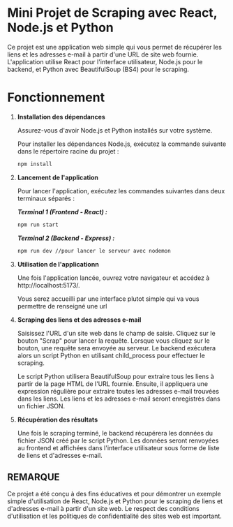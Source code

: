 # Mini Projet de Scraping avec React, Node.js et Python
Ce projet est une application web simple qui vous permet de récupérer les liens et les adresses e-mail à partir d'une URL de site web fournie. L'application utilise React pour l'interface utilisateur, Node.js pour le backend, et Python avec BeautifulSoup (BS4) pour le scraping.
#
# Fonctionnement
1. **Installation des dépendances**

   Assurez-vous d'avoir Node.js et Python installés sur votre système.

   Pour installer les dépendances Node.js, exécutez la commande suivante dans le répertoire racine du projet :

   ```bash
   npm install
   ```
2. **Lancement de l'application**
   
   Pour lancer l'application, exécutez les commandes suivantes dans deux terminaux séparés :
   
   ***Terminal 1 (Frontend - React) :***
   ```bash
   npm run start
   ```
   ***Terminal 2 (Backend - Express) :***
     ```bash
     npm run dev //pour lancer le serveur avec nodemon
     ```
3. **Utilisation de l'applicationn**
   
   Une fois l'application lancée, ouvrez votre navigateur et accédez à http://localhost:5173/.

   Vous serez accueilli par une interface plutot simple qui va vous permettre de renseigné une url

4. **Scraping des liens et des adresses e-mail**
   
   Saisissez l'URL d'un site web dans le champ de saisie.
    Cliquez sur le bouton "Scrap" pour lancer la requête.
    Lorsque vous cliquez sur le bouton, une requête sera envoyée au serveur. Le backend exécutera alors un script Python en utilisant child_process pour effectuer le scraping.
    
    Le script Python utilisera BeautifulSoup pour extraire tous les liens <a> à partir de la page HTML de l'URL fournie. Ensuite, il appliquera une expression régulière pour extraire toutes les adresses e-mail trouvées dans les liens. Les liens et les adresses e-mail seront enregistrés dans un fichier JSON.

5. **Récupération des résultats**
  
      Une fois le scraping terminé, le backend récupérera les données du fichier JSON créé par le script Python. Les données seront renvoyées au frontend et affichées dans l'interface utilisateur sous forme de liste de liens et d'adresses e-mail.


## REMARQUE 

Ce projet a été conçu à des fins éducatives et pour démontrer un exemple simple d'utilisation de React, Node.js et Python pour le scraping de liens et d'adresses e-mail à partir d'un site web. Le respect des conditions d'utilisation et les politiques de confidentialité des sites web est important.
   
